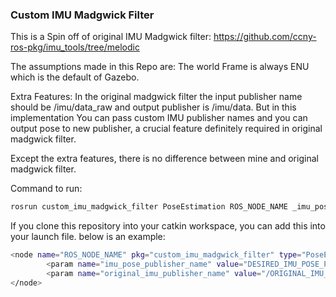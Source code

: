 ### Custom IMU Madgwick Filter
This is a Spin off of original IMU Madgwick filter: 
https://github.com/ccny-ros-pkg/imu_tools/tree/melodic

The assumptions made in this Repo are:
The world Frame is always ENU which is the default of Gazebo.

Extra Features:
In the original madgwick filter the input publisher name should be /imu/data_raw and output publisher is /imu/data. 
But in this implementation You can pass custom IMU publisher names and you can output pose to new publisher,
a crucial feature definitely required in original madgwick filter. 

Except the extra features, there is no difference between mine and original madgwick
filter.

Command to run:
```bash
rosrun custom_imu_madgwick_filter PoseEstimation ROS_NODE_NAME _imu_pose_publisher_name:=DESIRED_IMU_POSE_PUBLISHER_NAME _original_imu_publisher_name:="/ORIGINAL_IMU_PUBLISHER_NAME"
```

If you clone this repository into your catkin workspace, you can add this into your launch file. below is an example:
```bash
<node name="ROS_NODE_NAME" pkg="custom_imu_madgwick_filter" type="PoseEstimation" args="ROS_NODE_NAME" output="screen">
        <param name="imu_pose_publisher_name" value="DESIRED_IMU_POSE_PUBLISHER_NAME" /> 
        <param name="original_imu_publisher_name" value="/ORIGINAL_IMU_PUBLISHER_NAME" />   
</node>
```